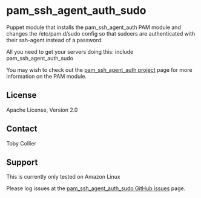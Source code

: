 pam_ssh_agent_auth_sudo
=======================

Puppet module that installs the pam_ssh_agent_auth PAM module and changes the /etc/pam.d/sudo config so that sudoers are authenticated with their ssh-agent instead of a password.

All you need to get your servers doing this:
    include pam_ssh_agent_auth_sudo

You may wish to check out the [pam_ssh_agent_auth project](http://sourceforge.net/projects/pamsshagentauth/) page for more information on the PAM module.

License
-------
Apache License, Version 2.0

Contact
-------
Toby Collier <toby collier at g mail dot com>

Support
-------
This is currently only tested on Amazon Linux

Please log issues at the [pam_ssh_agent_auth_sudo GitHub issues](https://github.com/tobyw4n/pam_ssh_agent_auth_sudo/issues) page.
